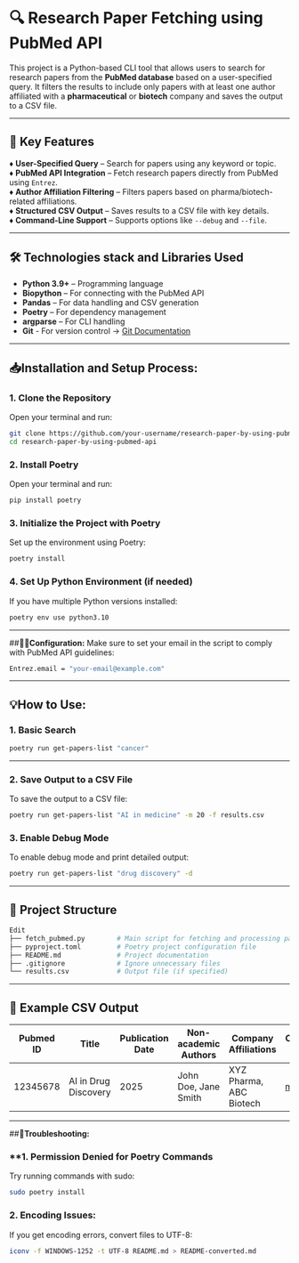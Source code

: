 # 🔍 Research Paper Fetching using PubMed API

This project is a Python-based CLI tool that allows users to search for research papers from the **PubMed database** based on a user-specified query. It filters the results to include only papers with at least one author affiliated with a **pharmaceutical** or **biotech** company and saves the output to a CSV file.

---

## 🔑 **Key Features**
♦️ **User-Specified Query** – Search for papers using any keyword or topic.  
♦️ **PubMed API Integration** – Fetch research papers directly from PubMed using `Entrez`.  
♦️ **Author Affiliation Filtering** – Filters papers based on pharma/biotech-related affiliations.  
♦️ **Structured CSV Output** – Saves results to a CSV file with key details.  
♦️ **Command-Line Support** – Supports options like `--debug` and `--file`.  

---

## 🛠️ **Technologies stack and Libraries Used**
- **Python 3.9+** – Programming language  
- **Biopython** – For connecting with the PubMed API  
- **Pandas** – For data handling and CSV generation  
- **Poetry** – For dependency management  
- **argparse** – For CLI handling  
- **Git** - For version control → [Git Documentation](https://git-scm.com/doc)
---

## 📥**Installation and Setup Process:**
### **1. Clone the Repository**
Open your terminal and run:
```bash
git clone https://github.com/your-username/research-paper-by-using-pubmed-api.git
cd research-paper-by-using-pubmed-api
```

### **2. Install Poetry**
Open your terminal and run:
```bash
pip install poetry
```
### **3. Initialize the Project with Poetry**
Set up the environment using Poetry:
```bash
poetry install
```

### **4. Set Up Python Environment (if needed)**
If you have multiple Python versions installed:
```bash
poetry env use python3.10
```
---

##🧑‍🔧**Configuration:**
Make sure to set your email in the script to comply with PubMed API guidelines:
```bash
Entrez.email = "your-email@example.com"
```
---

## **💡How to Use:**
### **1. Basic Search**
```bash
poetry run get-papers-list "cancer"
```
---

### **2. Save Output to a CSV File**
To save the output to a CSV file:
```bash
poetry run get-papers-list "AI in medicine" -m 20 -f results.csv
```

### **3. Enable Debug Mode**
To enable debug mode and print detailed output:
```bash
poetry run get-papers-list "drug discovery" -d
```
---

## **🔗 Project Structure**
```bash
Edit
├── fetch_pubmed.py        # Main script for fetching and processing papers
├── pyproject.toml         # Poetry project configuration file
├── README.md              # Project documentation
├── .gitignore             # Ignore unnecessary files
└── results.csv            # Output file (if specified)
```

----

## 📝 **Example CSV Output**
| Pubmed ID | Title | Publication Date | Non-academic Authors | Company Affiliations | Corresponding Author Email |
|-----------|-------|------------------|-----------------------|----------------------|----------------------------|
| 12345678  | AI in Drug Discovery | 2025 | John Doe, Jane Smith | XYZ Pharma, ABC Biotech | mkaif0262@gmail.com |

----

##🔧**Troubleshooting:**
### **1. Permission Denied for Poetry Commands
Try running commands with sudo:
```bash
sudo poetry install
```

### **2. Encoding Issues:**
If you get encoding errors, convert files to UTF-8:
```bash
iconv -f WINDOWS-1252 -t UTF-8 README.md > README-converted.md
```







